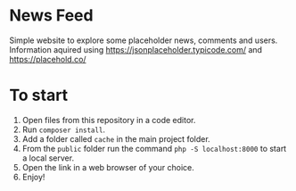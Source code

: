 # News Feed
Simple website to explore some placeholder news, comments and users. 
Information aquired using https://jsonplaceholder.typicode.com/ and https://placehold.co/

# To start

1. Open files from this repository in a code editor.
2. Run ``composer install``.
3. Add a folder called ``cache`` in the main project folder.
4. From the ``public`` folder run the command ``php -S localhost:8000`` to start a local server.
5. Open the link in a web browser of your choice.
6. Enjoy!
